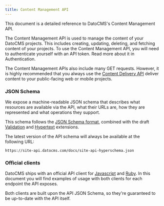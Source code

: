 ```yaml
---
title: Content Management API
---
```


This document is a detailed reference to DatoCMS's Content Management API.

The Content Management API is used to manage the content of your DatoCMS projects. This includes creating, updating, deleting, and fetching content of your projects. To use the Content Management API, you will need to authenticate yourself with an API token. Read more about it in <Link to="/docs/content-management-api/#authentication">Authentication</Link>.

The Content Management APIs also include many GET requests. However, it is highly recommended that you always use the [Content Delivery API](/docs/content-delivery-api/) deliver content to your public-facing web or mobile projects.

### JSON Schema

We expose a machine-readable JSON schema that describes what resources are available via the API, what their URLs are, how they are represented and what operations they support.

This schema follows the <a href="http://json-schema.org/">JSON Schema format</a>, combined with the draft <a href="http://tools.ietf.org/html/draft-fge-json-schema-validation-00">Validation</a> and <a href="http://tools.ietf.org/html/draft-luff-json-hyper-schema-00">Hypertext</a> extensions.

The latest version of the API schema will always be available at the following URL:

```
https://site-api.datocms.com/docs/site-api-hyperschema.json
```

### Official clients

DatoCMS ships with an official API client for <a href="https://github.com/datocms/js-datocms-client">Javascript</a> and <a href="https://github.com/datocms/ruby-datocms-client">Ruby</a>.
In this document you will find examples of usage with both clients for each endpoint the API exposes.

Both clients are built upon the API <Link to="/docs/content-management-api/#schema">JSON Schema</Link>, so they're guaranteed to be up-to-date with the API itself.
